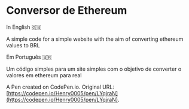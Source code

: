 # Conversor de Ethereum
In English 🇬🇧

A simple code for a simple website with the aim of converting ethereum values to BRL

Em Português 🇧🇷

Um código simples para um site simples com o objetivo de converter o valores em ethereum para real

A Pen created on CodePen.io. Original URL: [https://codepen.io/Henry0005/pen/LYqjraN](https://codepen.io/Henry0005/pen/LYqjraN).
